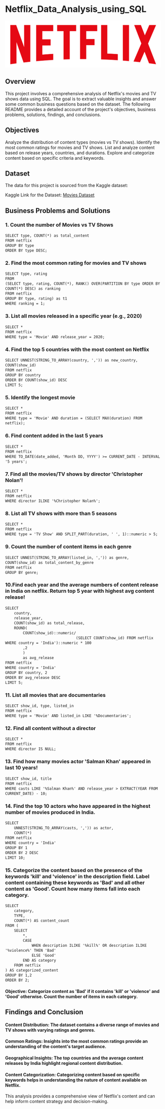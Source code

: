 # Netflix_Data_Analysis_using_SQL

![Netflix Logo](https://github.com/sumedhkulkarni7/Netflix_Data_Analysis_using_SQL/blob/main/Netflix%20logo.png)

## Overview
This project involves a comprehensive analysis of Netflix's movies and TV shows data using SQL. The goal is to extract valuable insights and answer some common business questions based on the dataset. The following README provides a detailed account of the project's objectives, business problems, solutions, findings, and conclusions.

## Objectives
Analyze the distribution of content types (movies vs TV shows).
Identify the most common ratings for movies and TV shows.
List and analyze content based on release years, countries, and durations.
Explore and categorize content based on specific criteria and keywords.

## Dataset
The data for this project is sourced from the Kaggle dataset:

Kaggle Link for the Dataset: [Movies Dataset ](https://www.kaggle.com/datasets/shivamb/netflix-shows?resource=download)


## Business Problems and Solutions


### 1. Count the number of Movies vs TV Shows

```
SELECT type, COUNT(*) as total_content
FROM netflix
GROUP BY type
ORDER BY type DESC;
```
### 2. Find the most common rating for movies and TV shows

```
SELECT type, rating
FROM
(SELECT type, rating, COUNT(*), RANK() OVER(PARTITION BY type ORDER BY COUNT(*) DESC) as ranking
FROM netflix
GROUP BY type, rating) as t1
WHERE ranking = 1;
```

### 3. List all movies released in a specific year (e.g., 2020)

```
SELECT * 
FROM netflix
WHERE type = 'Movie' AND release_year = 2020;
```

### 4. Find the top 5 countries with the most content on Netflix

```
SELECT UNNEST(STRING_TO_ARRAY(country, ',')) as new_country, COUNT(show_id) 
FROM netflix
GROUP BY country
ORDER BY COUNT(show_id) DESC
LIMIT 5;
```

### 5. Identify the longest movie

```
SELECT * 
FROM netflix
WHERE type = 'Movie' AND duration = (SELECT MAX(duration) FROM netflix);
```

### 6. Find content added in the last 5 years

```
SELECT *
FROM netflix
WHERE TO_DATE(date_added, 'Month DD, YYYY') >= CURRENT_DATE - INTERVAL '5 years';
```

### 7. Find all the movies/TV shows by director 'Christopher Nolan'!

```
SELECT * 
FROM netflix
WHERE director ILIKE '%Christopher Nolan%';
```

### 8. List all TV shows with more than 5 seasons

```
SELECT * 
FROM netflix
WHERE type = 'TV Show' AND SPLIT_PART(duration, ' ', 1)::numeric > 5;
```

### 9. Count the number of content items in each genre

```
SELECT UNNEST(STRING_TO_ARRAY(listed_in, ',')) as genre, COUNT(show_id) as total_content_by_genre   
FROM netflix
GROUP BY genre;
```

### 10.Find each year and the average numbers of content release in India on netflix. Return top 5 year with highest avg content release!

```
SELECT 
	country,
	release_year,
	COUNT(show_id) as total_release,
	ROUND(
		COUNT(show_id)::numeric/
								(SELECT COUNT(show_id) FROM netflix WHERE country = 'India')::numeric * 100 
		,2
		)
		as avg_release
FROM netflix
WHERE country = 'India' 
GROUP BY country, 2
ORDER BY avg_release DESC 
LIMIT 5;
```

### 11. List all movies that are documentaries

```
SELECT show_id, type, listed_in
FROM netflix
WHERE type = 'Movie' AND listed_in LIKE '%Documentaries';
```

### 12. Find all content without a director

```
SELECT * 
FROM netflix
WHERE director IS NULL;
```

### 13. Find how many movies actor 'Salman Khan' appeared in last 10 years!

```
SELECT show_id, title
FROM netflix
WHERE casts LIKE '%Salman Khan%' AND release_year > EXTRACT(YEAR FROM CURRENT_DATE) - 10;
```

### 14. Find the top 10 actors who have appeared in the highest number of movies produced in India.

```
SELECT 
	UNNEST(STRING_TO_ARRAY(casts, ',')) as actor,
	COUNT(*)
FROM netflix
WHERE country = 'India'
GROUP BY 1
ORDER BY 2 DESC
LIMIT 10;
```

### 15. Categorize the content based on the presence of the keywords 'kill' and 'violence' in the description field. Label content containing these keywords as 'Bad' and all other content as 'Good'. Count how many items fall into each category.

```
SELECT 
    category,
	TYPE,
    COUNT(*) AS content_count
FROM (
    SELECT 
		*,
        CASE 
            WHEN description ILIKE '%kill%' OR description ILIKE '%violence%' THEN 'Bad'
            ELSE 'Good'
        END AS category
    FROM netflix
) AS categorized_content
GROUP BY 1,2
ORDER BY 2;
```
#### Objective: Categorize content as 'Bad' if it contains 'kill' or 'violence' and 'Good' otherwise. Count the number of items in each category.

## Findings and Conclusion
#### Content Distribution: The dataset contains a diverse range of movies and TV shows with varying ratings and genres.
#### Common Ratings: Insights into the most common ratings provide an understanding of the content's target audience.
#### Geographical Insights: The top countries and the average content releases by India highlight regional content distribution.
#### Content Categorization: Categorizing content based on specific keywords helps in understanding the nature of content available on Netflix.
This analysis provides a comprehensive view of Netflix's content and can help inform content strategy and decision-making.
